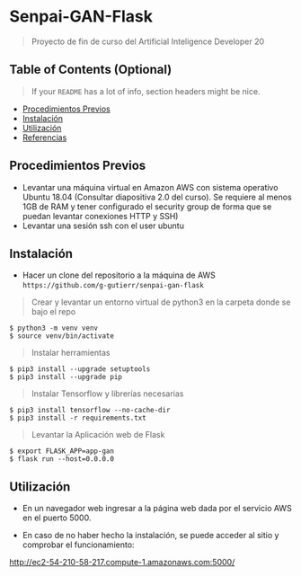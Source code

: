 # Senpai-GAN-Flask

> Proyecto de fin de curso del Artificial Inteligence Developer 20 


## Table of Contents (Optional)

> If your `README` has a lot of info, section headers might be nice.

- [Procedimientos Previos](#Procedimientos_Previos)
- [Instalación](#Instalación)
- [Utilización](#Utilización)
- [Referencias](#Referencias)



## Procedimientos Previos

- Levantar una máquina virtual en Amazon AWS con sistema operativo Ubuntu 18.04 (Consultar diapositiva 2.0 del curso). Se requiere al menos 1GB de RAM y tener configurado el security group de forma que se puedan levantar conexiones HTTP y SSH)
- Levantar una sesión ssh con el user ubuntu

## Instalación

- Hacer un clone del repositorio a la máquina de AWS `https://github.com/g-gutierr/senpai-gan-flask`


> Crear y levantar un entorno virtual de python3 en la carpeta donde se bajo el repo

```shell
$ python3 -m venv venv
$ source venv/bin/activate
```

> Instalar herramientas

```shell
$ pip3 install --upgrade setuptools
$ pip3 install --upgrade pip
```

> Instalar Tensorflow y librerías necesarias

```shell
$ pip3 install tensorflow --no-cache-dir
$ pip3 install -r requirements.txt
```

> Levantar la Aplicación web de Flask

```shell
$ export FLASK_APP=app-gan
$ flask run --host=0.0.0.0
```
## Utilización

- En un navegador web ingresar a la página web dada por el servicio AWS en el puerto 5000.


- En caso de no haber hecho la instalación, se puede acceder al sitio y comprobar el funcionamiento:

http://ec2-54-210-58-217.compute-1.amazonaws.com:5000/

